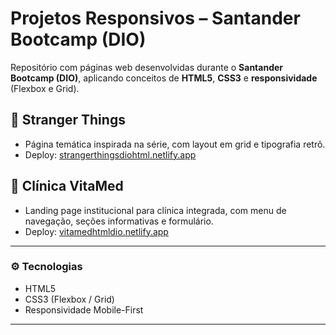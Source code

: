 # Projetos Responsivos – Santander Bootcamp (DIO)

Repositório com páginas web desenvolvidas durante o **Santander Bootcamp (DIO)**, aplicando conceitos de **HTML5**, **CSS3** e **responsividade** (Flexbox e Grid).

## 🌌 Stranger Things
- Página temática inspirada na série, com layout em grid e tipografia retrô.
- Deploy: [strangerthingsdiohtml.netlify.app](https://strangerthingsdiohtml.netlify.app/)

## 🏥 Clínica VitaMed
- Landing page institucional para clínica integrada, com menu de navegação, seções informativas e formulário.
- Deploy: [vitamedhtmldio.netlify.app](https://vitamedhtmldio.netlify.app/)

---

### ⚙️ Tecnologias
- HTML5  
- CSS3 (Flexbox / Grid)  
- Responsividade Mobile-First  

---
